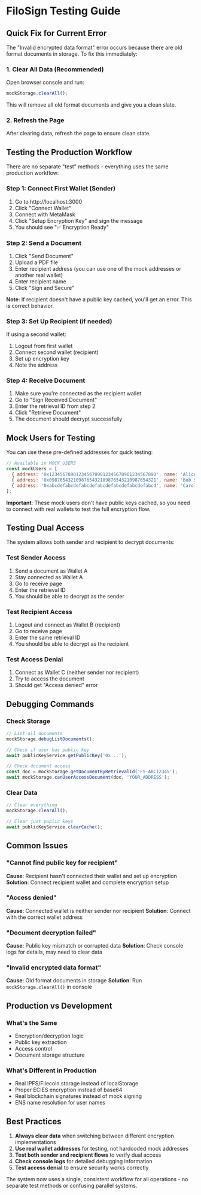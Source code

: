 # FiloSign Testing Guide

## Quick Fix for Current Error

The "Invalid encrypted data format" error occurs because there are old format documents in storage. To fix this immediately:

### 1. Clear All Data (Recommended)
Open browser console and run:
```javascript
mockStorage.clearAll();
```

This will remove all old format documents and give you a clean slate.

### 2. Refresh the Page
After clearing data, refresh the page to ensure clean state.

## Testing the Production Workflow

There are no separate "test" methods - everything uses the same production workflow:

### Step 1: Connect First Wallet (Sender)
1. Go to http://localhost:3000
2. Click "Connect Wallet" 
3. Connect with MetaMask
4. Click "Setup Encryption Key" and sign the message
5. You should see "✅ Encryption Ready"

### Step 2: Send a Document
1. Click "Send Document"
2. Upload a PDF file
3. Enter recipient address (you can use one of the mock addresses or another real wallet)
4. Enter recipient name
5. Click "Sign and Secure"

**Note**: If recipient doesn't have a public key cached, you'll get an error. This is correct behavior.

### Step 3: Set Up Recipient (if needed)
If using a second wallet:
1. Logout from first wallet
2. Connect second wallet (recipient)
3. Set up encryption key
4. Note the address

### Step 4: Receive Document
1. Make sure you're connected as the recipient wallet
2. Go to "Sign Received Document"
3. Enter the retrieval ID from step 2
4. Click "Retrieve Document"
5. The document should decrypt successfully

## Mock Users for Testing

You can use these pre-defined addresses for quick testing:

```javascript
// Available in MOCK_USERS
const mockUsers = [
  { address: '0x1234567890123456789012345678901234567890', name: 'Alice Johnson' },
  { address: '0x0987654321098765432109876543210987654321', name: 'Bob Smith' },
  { address: '0xabcdefabcdefabcdefabcdefabcdefabcdefabcd', name: 'Carol Davis' }
];
```

**Important**: These mock users don't have public keys cached, so you need to connect with real wallets to test the full encryption flow.

## Testing Dual Access

The system allows both sender and recipient to decrypt documents:

### Test Sender Access
1. Send a document as Wallet A
2. Stay connected as Wallet A
3. Go to receive page
4. Enter the retrieval ID
5. You should be able to decrypt as the sender

### Test Recipient Access  
1. Logout and connect as Wallet B (recipient)
2. Go to receive page
3. Enter the same retrieval ID
4. You should be able to decrypt as the recipient

### Test Access Denial
1. Connect as Wallet C (neither sender nor recipient)
2. Try to access the document
3. Should get "Access denied" error

## Debugging Commands

### Check Storage
```javascript
// List all documents
mockStorage.debugListDocuments();

// Check if user has public key
await publicKeyService.getPublicKey('0x...');

// Check document access
const doc = mockStorage.getDocumentByRetrievalId('FS-ABC12345');
await mockStorage.canUserAccessDocument(doc, 'YOUR_ADDRESS');
```

### Clear Data
```javascript
// Clear everything
mockStorage.clearAll();

// Clear just public keys
await publicKeyService.clearCache();
```

## Common Issues

### "Cannot find public key for recipient"
**Cause**: Recipient hasn't connected their wallet and set up encryption
**Solution**: Connect recipient wallet and complete encryption setup

### "Access denied"
**Cause**: Connected wallet is neither sender nor recipient
**Solution**: Connect with the correct wallet address

### "Document decryption failed"
**Cause**: Public key mismatch or corrupted data
**Solution**: Check console logs for details, may need to clear data

### "Invalid encrypted data format"
**Cause**: Old format documents in storage
**Solution**: Run `mockStorage.clearAll()` in console

## Production vs Development

### What's the Same
- Encryption/decryption logic
- Public key extraction
- Access control
- Document storage structure

### What's Different in Production
- Real IPFS/Filecoin storage instead of localStorage
- Proper ECIES encryption instead of base64
- Real blockchain signatures instead of mock signing
- ENS name resolution for user names

## Best Practices

1. **Always clear data** when switching between different encryption implementations
2. **Use real wallet addresses** for testing, not hardcoded mock addresses
3. **Test both sender and recipient flows** to verify dual access
4. **Check console logs** for detailed debugging information
5. **Test access denial** to ensure security works correctly

The system now uses a single, consistent workflow for all operations - no separate test methods or confusing parallel systems.
